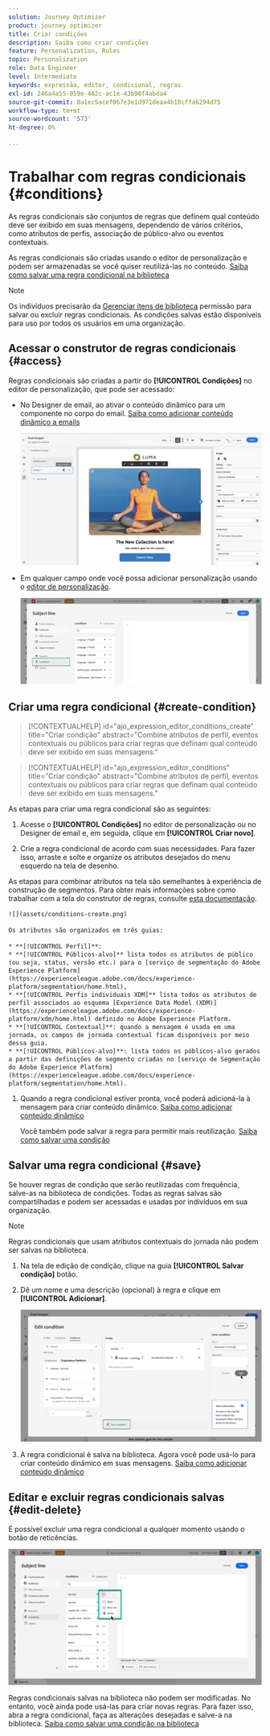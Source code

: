 ```yaml
---
solution: Journey Optimizer
product: journey optimizer
title: Criar condições
description: Saiba como criar condições
feature: Personalization, Rules
topic: Personalization
role: Data Engineer
level: Intermediate
keywords: expressão, editor, condicional, regras
exl-id: 246a4a55-059e-462c-ac1e-43b90f4abda4
source-git-commit: 8a1ec5acef067e3e1d971deaa4b10cffa6294d75
workflow-type: tm+mt
source-wordcount: '573'
ht-degree: 0%

---
```


# Trabalhar com regras condicionais {#conditions}

As regras condicionais são conjuntos de regras que definem qual conteúdo deve ser exibido em suas mensagens, dependendo de vários critérios, como atributos de perfis, associação de público-alvo ou eventos contextuais.

As regras condicionais são criadas usando o editor de personalização e podem ser armazenadas se você quiser reutilizá-las no conteúdo. [Saiba como salvar uma regra condicional na biblioteca](#save)

>[!NOTE]
>
>Os indivíduos precisarão da [Gerenciar itens de biblioteca](../administration/ootb-product-profiles.md) permissão para salvar ou excluir regras condicionais. As condições salvas estão disponíveis para uso por todos os usuários em uma organização.

## Acessar o construtor de regras condicionais {#access}

Regras condicionais são criadas a partir do **[!UICONTROL Condições]** no editor de personalização, que pode ser acessado:

* No Designer de email, ao ativar o conteúdo dinâmico para um componente no corpo do email. [Saiba como adicionar conteúdo dinâmico a emails](dynamic-content.md#emails)

  ![](assets/conditions-access-email.png)

* Em qualquer campo onde você possa adicionar personalização usando o [editor de personalização](personalization-build-expressions.md).

  ![](assets/conditions-access-editor.png)

## Criar uma regra condicional {#create-condition}

>[!CONTEXTUALHELP]
>id="ajo_expression_editor_conditions_create"
>title="Criar condição"
>abstract="Combine atributos de perfil, eventos contextuais ou públicos para criar regras que definam qual conteúdo deve ser exibido em suas mensagens."

>[!CONTEXTUALHELP]
>id="ajo_expression_editor_conditions"
>title="Criar condição"
>abstract="Combine atributos de perfil, eventos contextuais ou públicos para criar regras que definam qual conteúdo deve ser exibido em suas mensagens."

As etapas para criar uma regra condicional são as seguintes:

1. Acesse o **[!UICONTROL Condições]** no editor de personalização ou no Designer de email e, em seguida, clique em **[!UICONTROL Criar novo]**.

1. Crie a regra condicional de acordo com suas necessidades. Para fazer isso, arraste e solte e organize os atributos desejados do menu esquerdo na tela de desenho.

As etapas para combinar atributos na tela são semelhantes à experiência de construção de segmentos. Para obter mais informações sobre como trabalhar com a tela do construtor de regras, consulte [esta documentação](https://experienceleague.adobe.com/docs/experience-platform/segmentation/ui/segment-builder.html#rule-builder-canvas).

    ![](assets/conditions-create.png)
    
    Os atributos são organizados em três guias:
    
    * **[!UICONTROL Perfil]**:
    * **[!UICONTROL Públicos-alvo]** lista todos os atributos de público (ou seja, status, versão etc.) para o [serviço de segmentação do Adobe Experience Platform](https://experienceleague.adobe.com/docs/experience-platform/segmentation/home.html),
    * **[!UICONTROL Perfis individuais XDM]** lista todos os atributos de perfil associados ao esquema [Experience Data Model (XDM)](https://experienceleague.adobe.com/docs/experience-platform/xdm/home.html) definido no Adobe Experience Platform.
    * **[!UICONTROL Contextual]**: quando a mensagem é usada em uma jornada, os campos de jornada contextual ficam disponíveis por meio dessa guia.
    * **[!UICONTROL Públicos-alvo]**: lista todos os públicos-alvo gerados a partir das definições de segmento criadas no [serviço de Segmentação do Adobe Experience Platform](https://experienceleague.adobe.com/docs/experience-platform/segmentation/home.html).

1. Quando a regra condicional estiver pronta, você poderá adicioná-la à mensagem para criar conteúdo dinâmico. [Saiba como adicionar conteúdo dinâmico](dynamic-content.md)

   Você também pode salvar a regra para permitir mais reutilização. [Saiba como salvar uma condição](#save)

## Salvar uma regra condicional {#save}

Se houver regras de condição que serão reutilizadas com frequência, salve-as na biblioteca de condições. Todas as regras salvas são compartilhadas e podem ser acessadas e usadas por indivíduos em sua organização.

>[!NOTE]
>
>Regras condicionais que usam atributos contextuais do jornada não podem ser salvas na biblioteca.

1. Na tela de edição de condição, clique na guia **[!UICONTROL Salvar condição]** botão.

1. Dê um nome e uma descrição (opcional) à regra e clique em **[!UICONTROL Adicionar]**.

   ![](assets/conditions-name-description.png)

1. A regra condicional é salva na biblioteca. Agora você pode usá-lo para criar conteúdo dinâmico em suas mensagens. [Saiba como adicionar conteúdo dinâmico](dynamic-content.md)

## Editar e excluir regras condicionais salvas {#edit-delete}

É possível excluir uma regra condicional a qualquer momento usando o botão de reticências.

![](assets/conditions-open.png)

Regras condicionais salvas na biblioteca não podem ser modificadas. No entanto, você ainda pode usá-las para criar novas regras. Para fazer isso, abra a regra condicional, faça as alterações desejadas e salve-a na biblioteca. [Saiba como salvar uma condição na biblioteca](#save)
